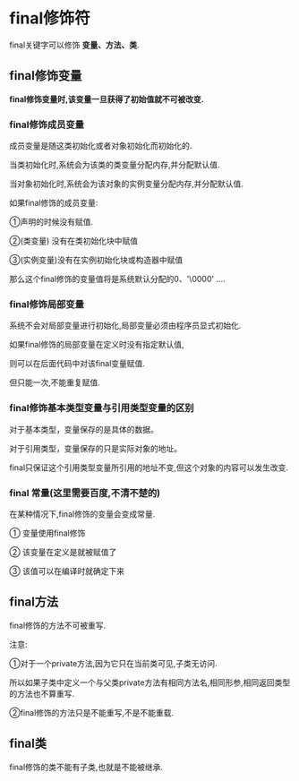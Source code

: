 # final修饰符

final关键字可以修饰 **变量、方法、类**.

## final修饰变量

**final修饰变量时,该变量一旦获得了初始值就不可被改变.**

### final修饰成员变量

成员变量是随这类初始化或者对象初始化而初始化的.

当类初始化时,系统会为该类的类变量分配内存,并分配默认值.

当对象初始化时,系统会为该对象的实例变量分配内存,并分配默认值.

如果final修饰的成员变量:

①声明的时候没有赋值.

②(类变量) 没有在类初始化块中赋值

③(实例变量)没有在实例初始化块或构造器中赋值

那么这个final修饰的变量值将是系统默认分配的0、'\0000' ....

### final修饰局部变量

系统不会对局部变量进行初始化,局部变量必须由程序员显式初始化.

如果final修饰的局部变量在定义时没有指定默认值,

则可以在后面代码中对该final变量赋值.

但只能一次,不能重复赋值.

### final修饰基本类型变量与引用类型变量的区别

对于基本类型，变量保存的是具体的数据。

对于引用类型，变量保存的只是实际对象的地址。

final只保证这个引用类型变量所引用的地址不变,但这个对象的内容可以发生改变.

### final 常量(这里需要百度,不清不楚的)

在某种情况下,final修饰的变量会变成常量.

① 变量使用final修饰

② 该变量在定义是就被赋值了

③ 该值可以在编译时就确定下来



## final方法

final修饰的方法不可被重写.

注意:

①对于一个private方法,因为它只在当前类可见,子类无访问.

所以如果子类中定义一个与父类private方法有相同方法名,相同形参,相同返回类型的方法也不算重写.

②final修饰的方法只是不能重写,不是不能重载.



## final类

final修饰的类不能有子类,也就是不能被继承.





